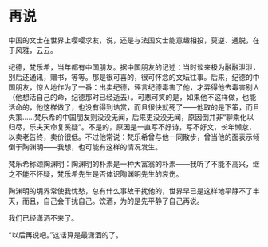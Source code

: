    

# 再说

中国的文士在世界上嘤嘤求友，说，还是与法国文士能意趣相投，莫逆、通脱，在于风雅，云云。

纪德，梵乐希，当年都有中国朋友。据中国朋友的记述：当时谈来极为融融泄泄，别后还通讯，赠书，等等。那是很可喜的，很可怀念的文坛往事。后来，纪德的中国朋友，惊人地作为了一番：出卖纪德，诬言纪德毒害了他，才弄得他去毒害别人（他想活自己的命，纪德那时已经逝去）。可悲可笑的是，如果他不这样做，也能活命的，他这样做了，也没有得到诰赏，而且很快就死了——他取的是下策，而且失策……梵乐希的中国朋友则没没无闻，后来更没没无闻，原因倒并非“聊乘化以归尽，乐夫天命复奚疑”。不是的，原因是一直写不好诗，写不好文，长年懒怠，以卖老告终，卖价很低。不过他常说：梵乐希曾与他一同散步，曾当他的面表示倾倒于陶渊明——我想，也可能有这样的情况发生。

梵乐希称颂陶渊明：陶渊明的朴素是一种大富翁的朴素——我听了不能不高兴，继之不能不怀疑，梵乐希先生是否体识陶渊明先生的哀伤。

陶渊明的境界常使我忧愁，总有什么事故干扰他的，世界早已是这样地平静不了半天，而且，自己会干扰自己。饮酒，为的是先平静了自己再说。

我们已经潇洒不来了。

“以后再说吧。”这话算是最潇洒的了。
